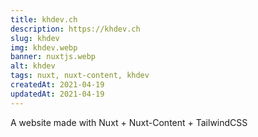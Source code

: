 ```yaml
---
title: khdev.ch
description: https://khdev.ch
slug: khdev
img: khdev.webp
banner: nuxtjs.webp
alt: khdev
tags: nuxt, nuxt-content, khdev
createdAt: 2021-04-19
updatedAt: 2021-04-19
---
```


A website made with Nuxt + Nuxt-Content + TailwindCSS

<!--more-->
